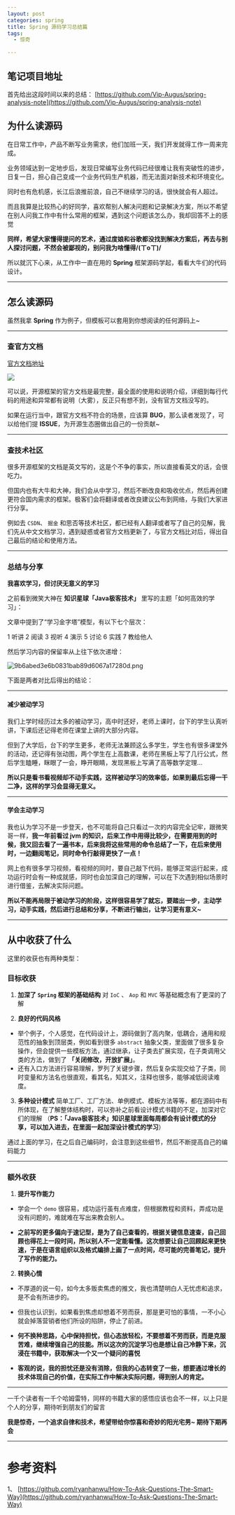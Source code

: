 ```yaml
---
layout: post
categories: spring
title: Spring 源码学习总结篇
tags: 
  - 惊奇

---
```


## 笔记项目地址

首先给出这段时间以来的总结：
[https://github.com/Vip-Augus/spring-analysis-note](https://github.com/Vip-Augus/spring-analysis-note)

<!--more-->

## 为什么读源码

在日常工作中，产品不断写业务需求，他们加班一天，我们开发就得工作一周来完成。

业务领域达到一定地步后，发现日常编写业务代码已经很难让我有突破性的进步，日复一日，担心自己变成一个业务代码生产机器，而无法面对新技术和环境变化。

同时也有危机感，长江后浪推前浪，自己不继续学习的话，很快就会有人超过。

而且我算是比较热心的好同学，喜欢帮别人解决问题和记录解决方案，所以不希望在别人问我工作中有什么常用的框架，遇到这个问题该怎么办，我却回答不上的感觉

**同样，希望大家懂得提问的艺术，通过度娘和谷歌都没找到解决方案后，再去与别人探讨问题，不然会被鄙视的，别问我为啥懂得/(ㄒoㄒ)/**

所以就沉下心来，从工作中一直在用的 **Spring** 框架源码学起，看看大牛们的代码设计。

---
## 怎么读源码

虽然我拿 **Spring** 作为例子，但模板可以套用到你想阅读的任何源码上~

---

### 查官方文档

[官方文档地址](https://docs.spring.io/spring/docs/current/spring-framework-reference/)

![](http://www.justdojava.com/assets/images/2019/java/image_yjq/Spring/env_prepared/docs_spring_io.png)

可以说，开源框架的官方文档是最完整，最全面的使用和说明介绍，详细到每行代码的用途和异常都有说明（大雾），反正只有想不到，没有官方文档没写的。

如果在运行当中，跟官方文档不符合的场景，应该算 **BUG**，那么读者发现了，可以给他们提 **ISSUE**，为开源生态圈做出自己的一份贡献~

---
### 查技术社区

很多开源框架的文档是英文写的，这是个不争的事实，所以直接看英文的话，会很吃力。

但国内也有大牛和大神，我们会从中学习，然后不断改良和吸收优点，然后再创建更符合国内需求的框架。极客们会将翻译或者改良建议公布到网络，与我们大家进行分享。

例如去 `CSDN`、 `掘金` 和思否等技术社区，都已经有人翻译或者写了自己的见解，我们先从中文文档学习，遇到疑惑或者官方文档更新了，与官方文档比对后，得出自己最后的结论和使用方法。

---
### 总结与分享

**我喜欢学习，但讨厌无意义的学习**

之前看到微笑大神在 **知识星球「Java极客技术」** 里写的主题「如何高效的学习」：

文章中提到了“学习金字塔”模型，有以下七个层次：

1 听讲
2 阅读
3 视听
4 演示
5 讨论
6 实践
7 教给他人

然后学习内容的保留率从上往下依次递增：

![9b6abed3e6b0831bab89d6067a17280d.png](https://images.zsxq.com/Fr8gpy1TG_qfmOp5pxpfN2NbHLX4?e=1906272000&token=kIxbL07-8jAj8w1n4s9zv64FuZZNEATmlU_Vm6zD:68oDBH8smN7buHXPjWZzAimFNQY=)

下面是两者对比后得出的结论：

---
#### 减少被动学习

我们上学时经历过太多的被动学习，高中时还好，老师上课时，台下的学生认真听讲，下课后还记得老师在课堂上讲的大部分内容。

但到了大学后，台下的学生更多，老师无法兼顾这么多学生，学生也有很多课堂外的活动，还记得有张动图，两个学生在上高数课，老师在黑板上写了几行公式，然后学生瞌睡，眯眼了一会，睁开眼睛，发现黑板上写满了高等数学定理...

**所以只是看书看视频却不动手实践，这样被动学习的效率低，如果到最后忘得一干二净，这样的学习会显得无意义。**

---
#### 学会主动学习

我也认为学习不是一步登天，也不可能将自己只看过一次的内容完全记牢，跟微笑哥一样，**我一年前看过 jvm 的知识，后来工作中用得比较少，在需要用到的时候，我又回去看了一遍书本，后来我将这些常用的命令总结了一下，在后来使用时，一边翻阅笔记，同时命令行敲得更快了一点！**

网上也有很多学习视频，看视频的同时，要自己敲下代码，能够正常运行起来，成功运行时会有一种成就感，同时也会加深自己的理解，可以在下次遇到相似场景时进行借鉴，去解决实际问题。

**所以不能再局限于被动学习的阶段，这样很容易学了就忘，要踏出一步，主动学习，动手实践，然后进行总结和分享，不断进行输出，让学习更有意义~**

---
## 从中收获了什么

这里的收获也有两种类型：

### 目标收获

1. **加深了 `Spring` 框架的基础结构**
对 `IoC` 、 `Aop` 和 `MVC` 等基础概念有了更深的了解

2. **良好的代码风格**
* 举个例子，个人感觉，在代码设计上，源码做到了高内聚，低耦合，通用和规范性的抽象到顶层类，例如看到很多 `abstract` 抽象父类，里面做了很多复杂操作，但会提供一些模板方法，通过继承，让子类去扩展实现，在子类调用父类的方法，做到了 **「关闭修改，开放扩展」**。
* 还有入口方法进行容易理解，罗列了关键步骤，然后复杂实现交给了子类，同时变量和方法名也很直观，看其名，知其义，注释也很多，能够减低阅读难度。

3. **多种设计模式**
简单工厂、工厂方法、单例模式、模板方法等等，都在源码中有所体现，在了解整体结构时，可以弥补之前看设计模式书籍的不足，加深对它们的理解
（**PS：「Java极客技术」知识星球里面每周都会有设计模式的分享，可以加入进去，在里面一起加深设计模式的学习**）

通过上面的学习，在之后自己编码时，会注意到这些细节，然后不断提高自己的编码能力

---
### 额外收获

1. **提升写作能力**
* 学会一个 `demo` 很容易，成功运行虽有点难度，但根据教程和资料，弄成功是没有问题的，难就难在写出来教会别人。

* **之前写的更多偏向于速记型，是为了自己查看的，根据关键信息速查，自己回顾也得花上一段时间，所以别人不一定能看懂。这次想要让自己回顾起来更快速，于是在语言组织以及格式编排上画了一点时间，尽可能的完善笔记，提升了写作的能力。**


2. **转换心情**

* 不厚道的说一句，如今太多贩卖焦虑的推文，我也清楚明白人无忧虑和追求，是不会有所进步的。

* 但我也认识到，如果看到焦虑却想着不劳而获，那是更可怕的事情，一不小心就会掉落营销者他们所设的陷阱，停止了前进。

* **何不换种思路，心中保持担忧，但心态放轻松，不要想着不劳而获，而是克服苦难，继续增强自己的技能。所以这次的沉淀学习也是想让自己冷静下来，沉浸在书籍中，获取解决一个又一个疑问的喜悦**

* **客观的说，我的担忧还是没有消除，但我的心态转变了一些，想要通过增长的技术体现自己的价值，在实际工作中解决实际问题，得到别人的肯定。**

---

一千个读者有一千个哈姆雷特，同样的书籍大家的感悟应该也会不一样，以上只是个人的分享，期待听到朋友们的留言

**我是惊奇，一个追求自律和技术，希望带给你惊喜和奇妙的阳光宅男~ 期待下期再会**

---
# 参考资料

1、 [https://github.com/ryanhanwu/How-To-Ask-Questions-The-Smart-Way](https://github.com/ryanhanwu/How-To-Ask-Questions-The-Smart-Way)



















